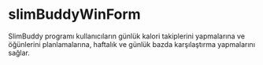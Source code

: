 # slimBuddyWinForm
SlimBuddy programı kullanıcıların günlük kalori takiplerini yapmalarına ve öğünlerini planlamalarına,  haftalık ve günlük bazda karşılaştırma yapmalarını sağlar.
